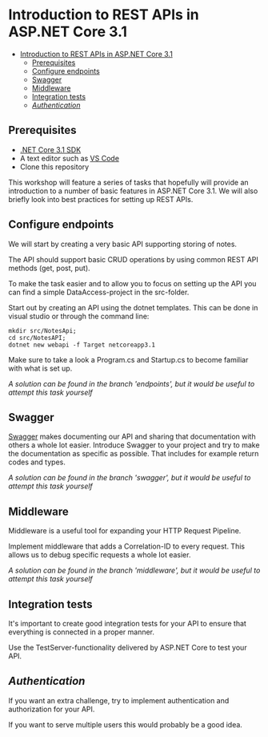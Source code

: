 # Introduction to REST APIs in ASP.NET Core 3.1

- [Introduction to REST APIs in ASP.NET Core 3.1](#introduction-to-rest-apis-in-aspnet-core-31)
  - [Prerequisites](#prerequisites)
  - [Configure endpoints](#configure-endpoints)
  - [Swagger](#swagger)
  - [Middleware](#middleware)
  - [Integration tests](#integration-tests)
  - [*Authentication*](#authentication)

## Prerequisites
- [.NET Core 3.1 SDK](https://dotnet.microsoft.com/download/dotnet-core/3.1)
- A text editor such as [VS Code](https://code.visualstudio.com/)
- Clone this repository

This workshop will feature a series of tasks that hopefully will provide an introduction to a number of basic features in ASP.NET Core 3.1.
We will also briefly look into best practices for setting up REST APIs.

## Configure endpoints
We will start by creating a very basic API supporting storing of notes.

The API should support basic CRUD operations by using common REST API methods (get, post, put).

To make the task easier and to allow you to focus on setting up the API you can find a simple DataAccess-project in the src-folder.

Start out by creating an API using the dotnet templates. This can be done in visual studio or through the command line:
```
mkdir src/NotesApi;
cd src/NotesAPI;
dotnet new webapi -f Target netcoreapp3.1
```

Make sure to take a look a Program.cs and Startup.cs to become familiar with what is set up.

*A solution can be found in the branch 'endpoints', but it would be useful to attempt this task yourself*

## Swagger
[Swagger](https://swagger.io/) makes documenting our API and sharing that documentation with others a whole lot easier.
Introduce Swagger to your project and try to make the documentation as specific as possible.
That includes for example return codes and types.

*A solution can be found in the branch 'swagger', but it would be useful to attempt this task yourself*

## Middleware
Middleware is a useful tool for expanding your HTTP Request Pipeline.

Implement middleware that adds a Correlation-ID to every request. This allows us to debug specific requests a whole lot easier.

*A solution can be found in the branch 'middleware', but it would be useful to attempt this task yourself*

## Integration tests
It's important to create good integration tests for your API to ensure that everything is connected in a proper manner.

Use the TestServer-functionality delivered by ASP.NET Core to test your API.

## *Authentication*
If you want an extra challenge, try to implement authentication and authorization for your API.

If you want to serve multiple users this would probably be a good idea.